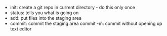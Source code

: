 
- init: create a git repo in current directory - do this only once
- status: tells you what is going on
- add: put files into the staging area
- commit: commit the staging area 
commit -m: commit without opening up text editor

